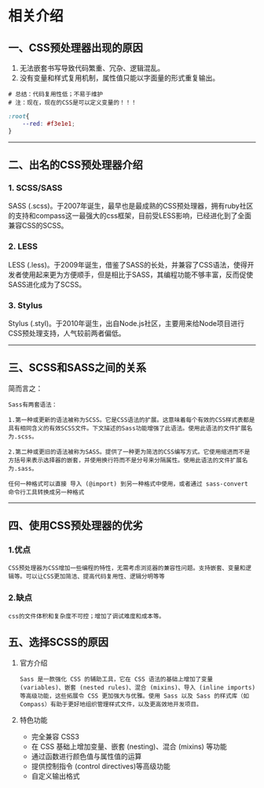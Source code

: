 # 相关介绍



## 一、CSS预处理器出现的原因

1. 无法嵌套书写导致代码繁重、冗杂、逻辑混乱。
2. 没有变量和样式复用机制，属性值只能以字面量的形式重复输出。

~~~shell
# 总结：代码复用性低；不易于维护
# 注：现在，现在的CSS是可以定义变量的！！！
~~~

~~~css
:root{
    --red: #f3e1e1;
}
~~~

-----

## 二、出名的CSS预处理器介绍

### 1. SCSS/SASS

SASS (.scss)。于2007年诞生，最早也是最成熟的CSS预处理器，拥有ruby社区的支持和compass这一最强大的css框架，目前受LESS影响，已经进化到了全面兼容CSS的SCSS。

### 2. LESS

LESS (.less)。于2009年诞生，借鉴了SASS的长处，并兼容了CSS语法，使得开发者使用起来更为方便顺手，但是相比于SASS，其编程功能不够丰富，反而促使SASS进化成为了SCSS。

### 3. Stylus

Stylus (.styl)。于2010年诞生，出自Node.js社区，主要用来给Node项目进行CSS预处理支持，人气较前两者偏低。





------

## 三、SCSS和SASS之间的关系

简而言之：

~~~
Sass有两套语法：

1.第一种或更新的语法被称为SCSS。它是CSS语法的扩展。这意味着每个有效的CSS样式表都是具有相同含义的有效SCSS文件。下文描述的Sass功能增强了此语法。使用此语法的文件扩展名为.scss。

2.第二种或更旧的语法被称为SASS。提供了一种更为简洁的CSS编写方式。它使用缩进而不是方括号来表示选择器的嵌套，并使用换行符而不是分号来分隔属性。使用此语法的文件扩展名为.sass。

任何一种格式可以直接 导入 (@import) 到另一种格式中使用，或者通过 sass-convert 命令行工具转换成另一种格式
~~~





------

## 四、使用CSS预处理器的优劣

### 1.优点

~~~
CSS预处理器为CSS增加一些编程的特性，无需考虑浏览器的兼容性问题。支持嵌套、变量和逻辑等。可以让CSS更加简洁、提高代码复用性、逻辑分明等等
~~~

### 2.缺点

~~~
css的文件体积和复杂度不可控；增加了调试难度和成本等。
~~~





## 五、选择SCSS的原因

1. 官方介绍

   ~~~
   Sass 是一款强化 CSS 的辅助工具，它在 CSS 语法的基础上增加了变量 (variables)、嵌套 (nested rules)、混合 (mixins)、导入 (inline imports) 等高级功能，这些拓展令 CSS 更加强大与优雅。使用 Sass 以及 Sass 的样式库（如 Compass）有助于更好地组织管理样式文件，以及更高效地开发项目。
   ~~~

2. 特色功能

   - 完全兼容 CSS3
   - 在 CSS 基础上增加变量、嵌套 (nesting)、混合 (mixins) 等功能
   - 通过函数进行颜色值与属性值的运算
   - 提供控制指令 (control directives)等高级功能
   - 自定义输出格式